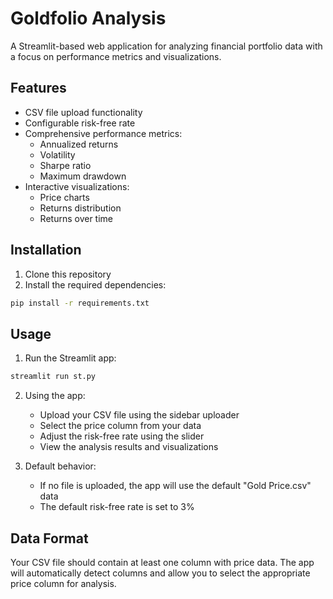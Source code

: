 # Goldfolio Analysis

A Streamlit-based web application for analyzing financial portfolio data with a focus on performance metrics and visualizations.

## Features

- CSV file upload functionality
- Configurable risk-free rate
- Comprehensive performance metrics:
  - Annualized returns
  - Volatility
  - Sharpe ratio
  - Maximum drawdown
- Interactive visualizations:
  - Price charts
  - Returns distribution
  - Returns over time

## Installation

1. Clone this repository
2. Install the required dependencies:
```bash
pip install -r requirements.txt
```

## Usage

1. Run the Streamlit app:
```bash
streamlit run st.py
```

2. Using the app:
   - Upload your CSV file using the sidebar uploader
   - Select the price column from your data
   - Adjust the risk-free rate using the slider
   - View the analysis results and visualizations

3. Default behavior:
   - If no file is uploaded, the app will use the default "Gold Price.csv" data
   - The default risk-free rate is set to 3%

## Data Format

Your CSV file should contain at least one column with price data. The app will automatically detect columns and allow you to select the appropriate price column for analysis.
